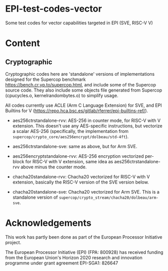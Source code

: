 # EPI-test-codes-vector

Some test codes for vector capabilities targeted in EPI (SVE, RISC-V V)

# Content

## Cryptographic

Cryptographic codes here are 'standalone' versions of implementations designed for the Supercop benchmark <https://bench.cr.yp.to/supercop.html>, and include some of the Supercop source code. They also include some objects file generated from Supercop (cpucycles.o, kernelrandombytes.o) to simplify usage.

All codes currently use ACLE (Arm C Language Extension) for SVE, and EPI Builtins for V (<https://repo.hca.bsc.es/gitlab/rferrer/epi-builtins-ref/>).

* aes256ctrstandalone-rvv: AES-256 in counter mode, for RISC-V with V extension. This doesn't use any AES-specific instructions, but vectorize a scalar AES-256 (specifically, the implementation from `supercop/crypto_core/aes256encrypt/dolbeau/std-4ft`).

* aes256ctrstandalone-sve: same as above, but for Arm SVE.

* aes256encryptstandalone-rvv: AES-256 encryption vectorized per-block for RISC-V with V extension, same idea as aes256ctrstandalone-rvv above minus the counter mode.

* chacha20standalone-rvv: Chacha20 vectorized for RISC-V with V extension, basically the RISC-V version of the SVE version below.

* chacha20standalone-sve: Chacha20 vectorized for Arm SVE. This is a standalone version of `supercop/crypto_stream/chacha20/dolbeau/arm-sve`.

# Acknowledgements

This work has partly been done as part of the European Processor Initiative project.

The European Processor Initiative (EPI) (FPA: 800928) has received funding from the European Union's Horizon 2020 research and innovation programme under grant agreement EPI-SGA1: 826647
